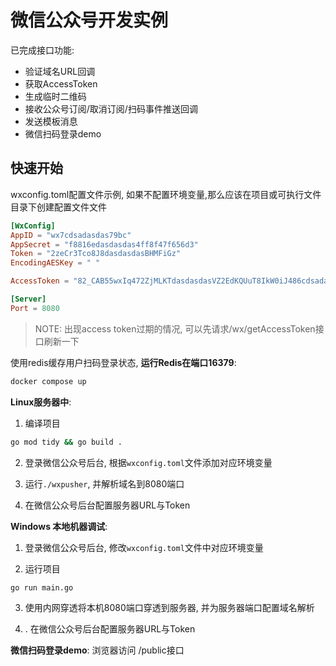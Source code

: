 # 微信公众号开发实例

已完成接口功能:
- 验证域名URL回调
- 获取AccessToken
- 生成临时二维码
- 接收公众号订阅/取消订阅/扫码事件推送回调
- 发送模板消息
- 微信扫码登录demo

## 快速开始

wxconfig.toml配置文件示例, 如果不配置环境变量,那么应该在项目或可执行文件目录下创建配置文件文件

```toml
[WxConfig]
AppID = "wx7cdsadasdas79bc"
AppSecret = "f8816edasdasdas4ff8f47f656d3"
Token = "2zeCr3Tco8J8dasdasdasBHMFiGz"
EncodingAESKey = " "

AccessToken = "82_CAB55wxIq472ZjMLKTdasdasdasVZ2EdKQUuT8IkW0iJ486cdsadasdasUt_JDzA30X-6kLM5ygEFYZgAHATMN"

[Server]
Port = 8080
```

> NOTE: 出现access token过期的情况, 可以先请求/wx/getAccessToken接口刷新一下

使用redis缓存用户扫码登录状态, **运行Redis在端口16379**:
```sh
docker compose up
```

**Linux服务器中**: 
1. 编译项目
```sh
go mod tidy && go build .
```
2. 登录微信公众号后台, 根据`wxconfig.toml`文件添加对应环境变量

3. 运行`./wxpusher`, 并解析域名到8080端口

4. 在微信公众号后台配置服务器URL与Token


**Windows 本地机器调试**:
1. 登录微信公众号后台, 修改`wxconfig.toml`文件中对应环境变量

2. 运行项目
```sh
go run main.go
```
3. 使用内网穿透将本机8080端口穿透到服务器, 并为服务器端口配置域名解析

4. . 在微信公众号后台配置服务器URL与Token

**微信扫码登录demo**: 浏览器访问 /public接口
